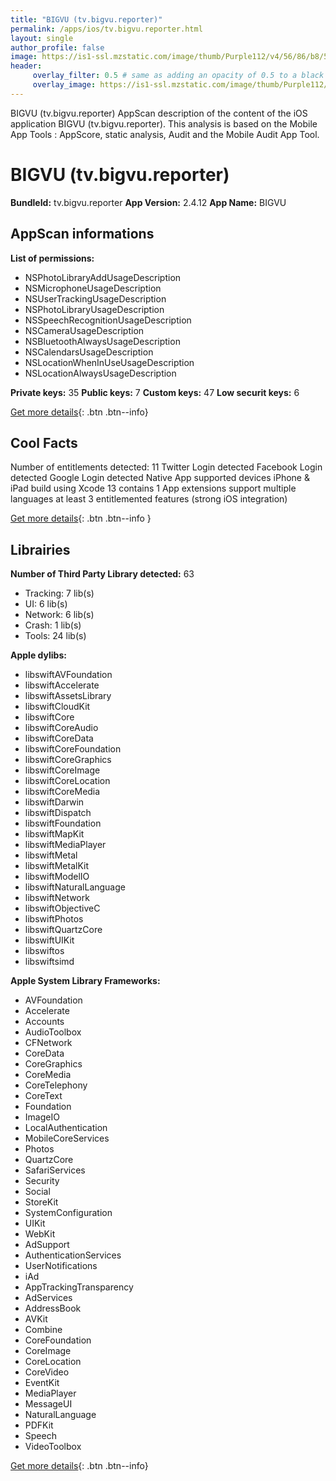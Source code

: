 ```yaml
---
title: "BIGVU (tv.bigvu.reporter)"
permalink: /apps/ios/tv.bigvu.reporter.html
layout: single
author_profile: false
image: https://is1-ssl.mzstatic.com/image/thumb/Purple112/v4/56/86/b8/5686b83d-39b7-a170-50b1-c4dc39c2afae/AppIcon-0-0-1x_U007emarketing-0-0-0-10-0-0-sRGB-0-0-0-GLES2_U002c0-512MB-85-220-0-0.png/512x512bb.jpg
header: 
     overlay_filter: 0.5 # same as adding an opacity of 0.5 to a black background
     overlay_image: https://is1-ssl.mzstatic.com/image/thumb/Purple112/v4/56/86/b8/5686b83d-39b7-a170-50b1-c4dc39c2afae/AppIcon-0-0-1x_U007emarketing-0-0-0-10-0-0-sRGB-0-0-0-GLES2_U002c0-512MB-85-220-0-0.png/512x512bb.jpg
---
```

BIGVU (tv.bigvu.reporter) AppScan description of the content of the iOS application BIGVU (tv.bigvu.reporter). This analysis is based on the Mobile App Tools : AppScore, static analysis, Audit and the Mobile Audit App Tool.

# BIGVU (tv.bigvu.reporter)

**BundleId:** tv.bigvu.reporter
**App Version:** 2.4.12
**App Name:** BIGVU


## AppScan informations 

**List of permissions:** 
- NSPhotoLibraryAddUsageDescription
- NSMicrophoneUsageDescription
- NSUserTrackingUsageDescription
- NSPhotoLibraryUsageDescription
- NSSpeechRecognitionUsageDescription
- NSCameraUsageDescription
- NSBluetoothAlwaysUsageDescription
- NSCalendarsUsageDescription
- NSLocationWhenInUseUsageDescription
- NSLocationAlwaysUsageDescription
  
  
**Private keys:** 35
**Public keys:** 7
**Custom keys:** 47
**Low securit keys:** 6
  
[Get more details](/pricing.html){: .btn .btn--info}

## Cool Facts

Number of entitlements detected: 11
Twitter Login detected
Facebook Login detected
Google Login detected
Native App
supported devices iPhone & iPad
build using Xcode 13
contains 1 App extensions
support multiple languages
at least 3 entitlemented features (strong iOS integration)
  
[Get more details](/pricing.html){: .btn .btn--info }

## Librairies 
**Number of Third Party Library detected:** 63
- Tracking: 7 lib(s)
- UI: 6 lib(s)
- Network: 6 lib(s)
- Crash: 1 lib(s)
- Tools: 24 lib(s)


**Apple dylibs:**
- libswiftAVFoundation
- libswiftAccelerate
- libswiftAssetsLibrary
- libswiftCloudKit
- libswiftCore
- libswiftCoreAudio
- libswiftCoreData
- libswiftCoreFoundation
- libswiftCoreGraphics
- libswiftCoreImage
- libswiftCoreLocation
- libswiftCoreMedia
- libswiftDarwin
- libswiftDispatch
- libswiftFoundation
- libswiftMapKit
- libswiftMediaPlayer
- libswiftMetal
- libswiftMetalKit
- libswiftModelIO
- libswiftNaturalLanguage
- libswiftNetwork
- libswiftObjectiveC
- libswiftPhotos
- libswiftQuartzCore
- libswiftUIKit
- libswiftos
- libswiftsimd


**Apple System Library Frameworks:**
- AVFoundation
- Accelerate
- Accounts
- AudioToolbox
- CFNetwork
- CoreData
- CoreGraphics
- CoreMedia
- CoreTelephony
- CoreText
- Foundation
- ImageIO
- LocalAuthentication
- MobileCoreServices
- Photos
- QuartzCore
- SafariServices
- Security
- Social
- StoreKit
- SystemConfiguration
- UIKit
- WebKit
- AdSupport
- AuthenticationServices
- UserNotifications
- iAd
- AppTrackingTransparency
- AdServices
- AddressBook
- AVKit
- Combine
- CoreFoundation
- CoreImage
- CoreLocation
- CoreVideo
- EventKit
- MediaPlayer
- MessageUI
- NaturalLanguage
- PDFKit
- Speech
- VideoToolbox


  
[Get more details](/pricing.html){: .btn .btn--info}

